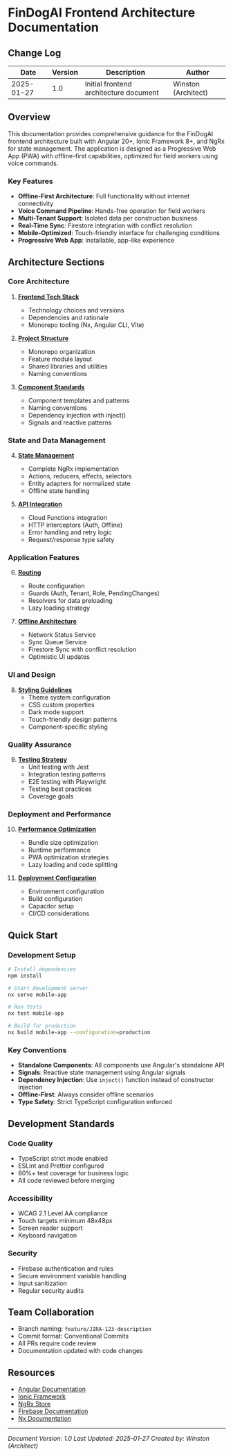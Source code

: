 # FinDogAI Frontend Architecture Documentation

## Change Log

| Date | Version | Description | Author |
|------|---------|-------------|---------|
| 2025-01-27 | 1.0 | Initial frontend architecture document | Winston (Architect) |

## Overview

This documentation provides comprehensive guidance for the FinDogAI frontend architecture built with Angular 20+, Ionic Framework 8+, and NgRx for state management. The application is designed as a Progressive Web App (PWA) with offline-first capabilities, optimized for field workers using voice commands.

### Key Features

- **Offline-First Architecture**: Full functionality without internet connectivity
- **Voice Command Pipeline**: Hands-free operation for field workers
- **Multi-Tenant Support**: Isolated data per construction business
- **Real-Time Sync**: Firestore integration with conflict resolution
- **Mobile-Optimized**: Touch-friendly interface for challenging conditions
- **Progressive Web App**: Installable, app-like experience

## Architecture Sections

### Core Architecture

1. **[Frontend Tech Stack](./tech-stack.md)**
   - Technology choices and versions
   - Dependencies and rationale
   - Monorepo tooling (Nx, Angular CLI, Vite)

2. **[Project Structure](./project-structure.md)**
   - Monorepo organization
   - Feature module layout
   - Shared libraries and utilities
   - Naming conventions

3. **[Component Standards](./component-standards.md)**
   - Component templates and patterns
   - Naming conventions
   - Dependency injection with inject()
   - Signals and reactive patterns

### State and Data Management

4. **[State Management](./state-management.md)**
   - Complete NgRx implementation
   - Actions, reducers, effects, selectors
   - Entity adapters for normalized state
   - Offline state handling

5. **[API Integration](./api-integration.md)**
   - Cloud Functions integration
   - HTTP interceptors (Auth, Offline)
   - Error handling and retry logic
   - Request/response type safety

### Application Features

6. **[Routing](./routing.md)**
   - Route configuration
   - Guards (Auth, Tenant, Role, PendingChanges)
   - Resolvers for data preloading
   - Lazy loading strategy

7. **[Offline Architecture](./offline-architecture.md)**
   - Network Status Service
   - Sync Queue Service
   - Firestore Sync with conflict resolution
   - Optimistic UI updates

### UI and Design

8. **[Styling Guidelines](./styling-guidelines.md)**
   - Theme system configuration
   - CSS custom properties
   - Dark mode support
   - Touch-friendly design patterns
   - Component-specific styling

### Quality Assurance

9. **[Testing Strategy](./testing-strategy.md)**
   - Unit testing with Jest
   - Integration testing patterns
   - E2E testing with Playwright
   - Testing best practices
   - Coverage goals

### Deployment and Performance

10. **[Performance Optimization](./performance-optimization.md)**
    - Bundle size optimization
    - Runtime performance
    - PWA optimization strategies
    - Lazy loading and code splitting

11. **[Deployment Configuration](./deployment-configuration.md)**
    - Environment configuration
    - Build configuration
    - Capacitor setup
    - CI/CD considerations

## Quick Start

### Development Setup

```bash
# Install dependencies
npm install

# Start development server
nx serve mobile-app

# Run tests
nx test mobile-app

# Build for production
nx build mobile-app --configuration=production
```

### Key Conventions

- **Standalone Components**: All components use Angular's standalone API
- **Signals**: Reactive state management using Angular signals
- **Dependency Injection**: Use `inject()` function instead of constructor injection
- **Offline-First**: Always consider offline scenarios
- **Type Safety**: Strict TypeScript configuration enforced

## Development Standards

### Code Quality
- TypeScript strict mode enabled
- ESLint and Prettier configured
- 80%+ test coverage for business logic
- All code reviewed before merging

### Accessibility
- WCAG 2.1 Level AA compliance
- Touch targets minimum 48x48px
- Screen reader support
- Keyboard navigation

### Security
- Firebase authentication and rules
- Secure environment variable handling
- Input sanitization
- Regular security audits

## Team Collaboration

- Branch naming: `feature/JIRA-123-description`
- Commit format: Conventional Commits
- All PRs require code review
- Documentation updated with code changes

## Resources

- [Angular Documentation](https://angular.dev)
- [Ionic Framework](https://ionicframework.com)
- [NgRx Store](https://ngrx.io)
- [Firebase Documentation](https://firebase.google.com/docs)
- [Nx Documentation](https://nx.dev)

---

*Document Version: 1.0*
*Last Updated: 2025-01-27*
*Created by: Winston (Architect)*
